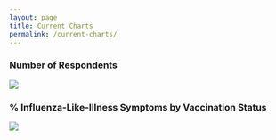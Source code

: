 ```yaml
---
layout: page
title: Current Charts
permalink: /current-charts/
---
```


### Number of Respondents

<img src="{{site.url}}/images/current/respondents.png"  style="display: block; margin: auto;"/>

### % Influenza-Like-Illness Symptoms by Vaccination Status

<img src="{{site.url}}/images/current/VaccStatusILI.png" style="display: block; margin: auto;"/>
